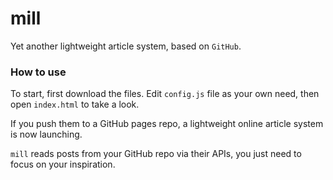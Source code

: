 # mill

Yet another lightweight article system, based on `GitHub`.

### How to use

To start, first download the files. Edit `config.js` file as your own need, then open `index.html` to take a look.

If you push them to a GitHub pages repo, a lightweight online article system is now launching.

`mill` reads posts from your GitHub repo via their APIs, you just need to focus on your inspiration.
